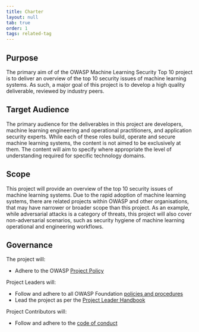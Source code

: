 ```yaml
---
title: Charter
layout: null
tab: true
order: 1
tags: related-tag
---
```


## Purpose

The primary aim of of the OWASP Machine Learning Security Top 10 project is to
deliver an overview of the top 10 security issues of machine learning systems.
As such, a major goal of this project is to develop a high quality deliverable,
reviewed by industry peers.

## Target Audience

The primary audience for the deliverables in this project are developers,
machine learning engineering and operational practitioners, and application
security experts. While each of these roles build, operate and secure machine
learning systems, the content is not aimed to be exclusively at them. The
content will aim to specify where appropriate the level of understanding
required for specific technology domains.

## Scope

This project will provide an overview of the top 10 security issues of machine
learning systems. Due to the rapid adoption of machine learning systems, there
are related projects within OWASP and other organisations, that may have
narrower or broader scope than this project. As an example, while adversarial
attacks is a category of threats, this project will also cover non-adversarial
scenarios, such as security hygiene of machine learning operational and
engineering workflows.

## Governance

The project will:

- Adhere to the OWASP
  [Project Policy](https://owasp.org/www-policy/operational/projects.html)

Project Leaders will:

- Follow and adhere to all OWASP Foundation
  [policies and procedures](https://owasp.org/www-policy/)
- Lead the project as per the
  [Project Leader Handbook](https://owasp.org/www-pdf-archive/PROJECT_LEADER-HANDBOOK_2014.pdf)

Project Contributors will:

- Follow and adhere to the [code of conduct](CODE_OF_CONDUCT.md)
